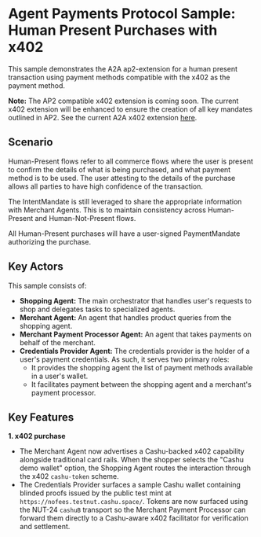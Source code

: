# Agent Payments Protocol Sample: Human Present Purchases with x402

This sample demonstrates the A2A ap2-extension for a human present transaction
using payment methods compatible with the x402 as the payment method.

**Note:** The AP2 compatible x402 extension is coming soon. The current x402
extension will be enhanced to ensure the creation of all key mandates outlined
in AP2. See the current A2A x402 extension
[here](https://github.com/google-agentic-commerce/a2a-x402/).

## Scenario

Human-Present flows refer to all commerce flows where the user is present to
confirm the details of what is being purchased, and what payment method is to be
used. The user attesting to the details of the purchase allows all parties to
have high confidence of the transaction.

The IntentMandate is still leveraged to share the appropriate information with
Merchant Agents. This is to maintain consistency across Human-Present and
Human-Not-Present flows.

All Human-Present purchases will have a user-signed PaymentMandate authorizing
the purchase.

## Key Actors

This sample consists of:

*   **Shopping Agent:** The main orchestrator that handles user's requests to
    shop and delegates tasks to specialized agents.
*   **Merchant Agent:** An agent that handles product queries from the shopping
    agent.
*   **Merchant Payment Processor Agent:** An agent that takes payments on behalf
    of the merchant.
*   **Credentials Provider Agent:** The credentials provider is the holder of a
    user's payment credentials. As such, it serves two primary roles:
    *   It provides the shopping agent the list of payment methods available in
        a user's wallet.
    *   It facilitates payment between the shopping agent and a merchant's
        payment processor.

## Key Features

**1. x402 purchase**

*   The Merchant Agent now advertises a Cashu-backed x402 capability alongside
    traditional card rails. When the shopper selects the "Cashu demo wallet"
    option, the Shopping Agent routes the interaction through the x402
    `cashu-token` scheme.
*   The Credentials Provider surfaces a sample Cashu wallet containing blinded
    proofs issued by the public test mint at
    `https://nofees.testnut.cashu.space/`. Tokens are now surfaced using the
    NUT-24 `cashuB` transport so the Merchant Payment Processor can forward
    them directly to a Cashu-aware x402 facilitator for verification and
    settlement.
